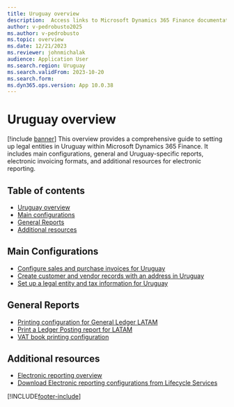 ```yaml
---
title: Uruguay overview
description:  Access links to Microsoft Dynamics 365 Finance documentation resources for Uruguay directing to resources about legal entites, invoices, and records. 
author: v-pedrobusto2025
ms.author: v-pedrobusto
ms.topic: overview
ms.date: 12/21/2023
ms.reviewer: johnmichalak
audience: Application User
ms.search.region: Uruguay
ms.search.validFrom: 2023-10-20
ms.search.form: 
ms.dyn365.ops.version: App 10.0.38
---
```


# Uruguay overview

[!include [banner](../../includes/banner.md)]
This overview provides a comprehensive guide to setting up legal entities in Uruguay within Microsoft Dynamics 365 Finance. It includes main configurations, general and Uruguay-specific reports, electronic invoicing formats, and additional resources for electronic reporting.

## Table of contents
- [Uruguay overview](#uruguay-overview)
- [Main configurations](#main-configurations)
- [General Reports](#general-reports)
- [Additional resources](#additional-resources)

## Main Configurations
- [Configure sales and purchase invoices for Uruguay](ltm-configure-invoices-uruguay.md)
- [Create customer and vendor records with an address in Uruguay](ltm-create-customer-vendor-uruguay.md)
- [Set up a legal entity and tax information for Uruguay](ltm-set-up-legal-entity-tax-uruguay.md)
  

## General Reports
- [Printing configuration for General Ledger LATAM](ltm-general-ledger.md)
- [Print a Ledger Posting report for LATAM](ltm-ledger-posting-report.md)
- [VAT book printing configuration](ltm-vat-book.md)

## Additional resources

- [Electronic reporting overview](../../../fin-ops-core/dev-itpro/analytics/general-electronic-reporting.md)
- [Download Electronic reporting configurations from Lifecycle Services](../../../fin-ops-core/dev-itpro/analytics/download-electronic-reporting-configuration-lcs.md)

[!INCLUDE[footer-include](../../../includes/footer-banner.md)]
